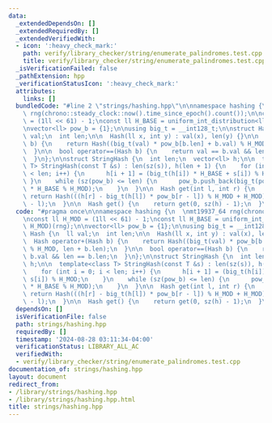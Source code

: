 ```yaml
---
data:
  _extendedDependsOn: []
  _extendedRequiredBy: []
  _extendedVerifiedWith:
  - icon: ':heavy_check_mark:'
    path: verify/library_checker/string/enumerate_palindromes.test.cpp
    title: verify/library_checker/string/enumerate_palindromes.test.cpp
  _isVerificationFailed: false
  _pathExtension: hpp
  _verificationStatusIcon: ':heavy_check_mark:'
  attributes:
    links: []
  bundledCode: "#line 2 \"strings/hashing.hpp\"\n\nnamespace hashing {\n  \nmt19937_64\
    \ rng(chrono::steady_clock::now().time_since_epoch().count());\n\nconst ll H_MOD\
    \ = (1ll << 61) - 1;\nconst ll H_BASE = uniform_int_distribution<ll>(0, H_MOD)(rng);\n\
    \nvector<ll> pow_b = {1};\n\nusing big_t = __int128_t;\n\nstruct Hash {\n  ll\
    \ val;\n  int len;\n\n  Hash(ll x, int y) : val(x), len(y) {}\n\n  Hash operator+(Hash\
    \ b) {\n    return Hash((big_t(val) * pow_b[b.len] + b.val) % H_MOD, len + b.len);\n\
    \  }\n\n  bool operator==(Hash b) {\n    return val == b.val && len == b.len;\n\
    \  }\n};\n\nstruct StringHash {\n  int len;\n  vector<ll> h;\n\n  template<class\
    \ T> StringHash(const T &s) : len(sz(s)), h(len + 1) {\n    for (int i = 0; i\
    \ < len; i++) {\n      h[i + 1] = (big_t(h[i]) * H_BASE + s[i]) % H_MOD;\n   \
    \ }\n    while (sz(pow_b) <= len) {\n      pow_b.push_back(big_t(pow_b.back())\
    \ * H_BASE % H_MOD);\n    }\n  }\n\n  Hash get(int l, int r) {\n    r++;\n   \
    \ return Hash(((h[r] - big_t(h[l]) * pow_b[r - l]) % H_MOD + H_MOD) % H_MOD, r\
    \ - l);\n  }\n\n  Hash get() {\n    return get(0, sz(h) - 1);\n  }\n};\n}\n"
  code: "#pragma once\n\nnamespace hashing {\n  \nmt19937_64 rng(chrono::steady_clock::now().time_since_epoch().count());\n\
    \nconst ll H_MOD = (1ll << 61) - 1;\nconst ll H_BASE = uniform_int_distribution<ll>(0,\
    \ H_MOD)(rng);\n\nvector<ll> pow_b = {1};\n\nusing big_t = __int128_t;\n\nstruct\
    \ Hash {\n  ll val;\n  int len;\n\n  Hash(ll x, int y) : val(x), len(y) {}\n\n\
    \  Hash operator+(Hash b) {\n    return Hash((big_t(val) * pow_b[b.len] + b.val)\
    \ % H_MOD, len + b.len);\n  }\n\n  bool operator==(Hash b) {\n    return val ==\
    \ b.val && len == b.len;\n  }\n};\n\nstruct StringHash {\n  int len;\n  vector<ll>\
    \ h;\n\n  template<class T> StringHash(const T &s) : len(sz(s)), h(len + 1) {\n\
    \    for (int i = 0; i < len; i++) {\n      h[i + 1] = (big_t(h[i]) * H_BASE +\
    \ s[i]) % H_MOD;\n    }\n    while (sz(pow_b) <= len) {\n      pow_b.push_back(big_t(pow_b.back())\
    \ * H_BASE % H_MOD);\n    }\n  }\n\n  Hash get(int l, int r) {\n    r++;\n   \
    \ return Hash(((h[r] - big_t(h[l]) * pow_b[r - l]) % H_MOD + H_MOD) % H_MOD, r\
    \ - l);\n  }\n\n  Hash get() {\n    return get(0, sz(h) - 1);\n  }\n};\n}\n"
  dependsOn: []
  isVerificationFile: false
  path: strings/hashing.hpp
  requiredBy: []
  timestamp: '2024-08-28 03:11:34-04:00'
  verificationStatus: LIBRARY_ALL_AC
  verifiedWith:
  - verify/library_checker/string/enumerate_palindromes.test.cpp
documentation_of: strings/hashing.hpp
layout: document
redirect_from:
- /library/strings/hashing.hpp
- /library/strings/hashing.hpp.html
title: strings/hashing.hpp
---
```

